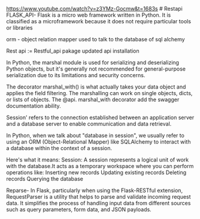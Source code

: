 https://www.youtube.com/watch?v=z3YMz-Gocmw&t=1683s # Restapi
FLASK_API- Flask is a micro web framework written in Python. 
It is classified as a microframework because it does not require particular tools or libraries

orm - object relation mapper used to talk to the database of sql alchemy

Rest api := Restful_api pakage updated  api installation 

In Python, the marshal module is used for serializing and deserializing Python objects, but it's generally not recommended for general-purpose serialization due to its limitations and security concerns.

The decorator marshal_with() is what actually takes your data object and applies the field filtering. The marshalling can work on single objects, dicts, or lists of objects. The @api. marshal_with decorator add the swagger documentation ability.

Session' refers to the connection established between an application server and a database server to enable communication and data retrieval.

In Python, when we talk about "database in session", we usually refer to using an ORM (Object-Relational Mapper) like SQLAlchemy to interact with a database within the context of a session.

Here's what it means: Session:
A session represents a logical unit of work with the database.It acts as a temporary workspace where you can perform operations like:
Inserting new records
Updating existing records
Deleting records
Querying the database

Reparse- In Flask, particularly when using the Flask-RESTful extension, RequestParser is a utility that helps to parse and validate incoming request data. It simplifies the process of handling input data from different sources such as query parameters, form data, and JSON payloads.

